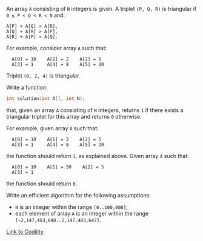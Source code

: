 An array `A` consisting of `N` integers is given. A triplet `(P, Q, R)` is triangular if `0 ≤ P < Q < R < N` and:
```
A[P] + A[Q] > A[R],
A[Q] + A[R] > A[P],
A[R] + A[P] > A[Q].
```
For example, consider array `A` such that:
```
  A[0] = 10    A[1] = 2    A[2] = 5
  A[3] = 1     A[4] = 8    A[5] = 20
```
Triplet `(0, 2, 4)` is triangular.

Write a function:
```c
int solution(int A[], int N);
```
that, given an array `A` consisting of `N` integers, returns `1` if there exists a triangular triplet for this array and returns `0` otherwise.

For example, given array `A` such that:
```
  A[0] = 10    A[1] = 2    A[2] = 5
  A[3] = 1     A[4] = 8    A[5] = 20
```
the function should return `1`, as explained above. Given array `A` such that:
```
  A[0] = 10    A[1] = 50    A[2] = 5
  A[3] = 1
```
the function should return `0`.

Write an efficient algorithm for the following assumptions:
- `N` is an integer within the range `[0..100,000]`;
- each element of array `A` is an integer within the range `[−2,147,483,648..2,147,483,647]`.

[Link to Codility](https://app.codility.com/programmers/lessons/6-sorting/triangle/)